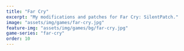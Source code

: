 ```yaml
---
title: "Far Cry"
excerpt: "My modifications and patches for Far Cry: SilentPatch."
image: "assets/img/games/far-cry.jpg"
feature-img: "assets/img/games/bg/far-cry.jpg"
game-series: "far-cry"
order: 10
---
```

